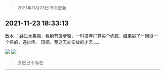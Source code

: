 > 2021年11月23日19点更新
<link rel="stylesheet" href="https://cdn.jsdelivr.net/gh/taotie6/sampleJSON@main/css/photo_show.css">
<meta name="referrer" content="no-referrer" />


 ## 2021-11-23 18:33:13 

 [㪚木](https://www.coolapk.com/feed/31664572?shareKey=YzEyMjlkYWIxYmJjNjE5Y2M5ZDQ~) ：路过水果摊，看到有菠萝蜜，一时技痒打算买个练练，结果挑了一圈没一个熟的，遂扯呼。
玛德，我这无处安放的才艺。。。 

<div class="album">
<img class="img-item" src="http://image.coolapk.com/feed/2021/1122/23/1081091_f5957813_5478_8391_426@378x545.gif" />
<img class="img-item" src="http://image.coolapk.com/feed/2019/0414/11/1081091_1555210962_859@350x178.gif" />
</div>

> 原贴已不存在 

 ------- 

